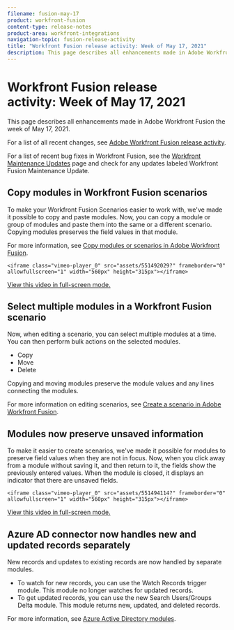 ```yaml
---
filename: fusion-may-17
product: workfront-fusion
content-type: release-notes
product-area: workfront-integrations
navigation-topic: fusion-release-activity
title: "Workfront Fusion release activity: Week of May 17, 2021"
description: This page describes all enhancements made in Adobe Workfront Fusion the week of May 17, 2021.
---
```


# Workfront Fusion release activity:&nbsp;Week of May 17, 2021

This page describes all enhancements made in Adobe Workfront Fusion the week of May 17, 2021.

For a list of all recent changes, see [Adobe Workfront Fusion release activity](../../../product-announcements/product-releases/fusion-release-activity/fusion-release-activity.md).

For a list of recent bug fixes in Workfront Fusion, see the [Workfront Maintenance Updates](https://one.workfront.com/s/article/Workfront-Maintenance-Updates-1882317350) page and check for any updates labeled Workfront Fusion Maintenance Update.

## Copy modules in Workfront Fusion scenarios

To make your Workfront Fusion Scenarios easier to work with, we've made it possible to copy and paste modules. Now, you can copy a module or group of modules and paste them into the same or a different scenario. Copying modules preserves the field values in that module.

For more information, see [Copy modules or scenarios in Adobe Workfront Fusion](../../../workfront-fusion/scenarios/copy-modules-or-scenarios.md).

```<iframe class="vimeo-player_0" src="assets/551492029?" frameborder="0" allowfullscreen="1" width="560px" height="315px"></iframe>```

[View this video in full-screen mode.](https://vimeo.com/551492029/711caab03b)

## Select multiple modules in a Workfront Fusion scenario

Now, when editing a scenario, you can select multiple modules at a time. You can then perform bulk actions on the selected modules.

* Copy
* Move
* Delete

Copying and moving modules preserve the module values and any lines connecting the modules.

For more information on editing scenarios, see [Create a scenario in Adobe Workfront Fusion](../../../workfront-fusion/scenarios/create-a-scenario.md).

## Modules now preserve unsaved information

To make it easier to create scenarios, we've made it possible for modules to preserve field values when they are not in focus. Now, when you click away from a module without saving it, and then return to it, the fields show the previously entered values. When the module is closed, it displays an indicator that there are unsaved fields.

```<iframe class="vimeo-player_0" src="assets/551494114?" frameborder="0" allowfullscreen="1" width="560px" height="315px"></iframe>```

[View this video in full-screen mode.](https://vimeo.com/551494114/426ca80e2d)

## Azure AD connector now handles new and updated records separately

New records and updates to existing records are now handled by separate modules.

* To watch for new records, you can use the Watch Records trigger module. This module no longer watches for updated records.
* To get updated records, you can use the new Search Users/Groups Delta module. This module returns new, updated, and deleted records.

For more information, see [Azure Active Directory modules](../../../workfront-fusion/apps-and-their-modules/azure-ad-modules.md). 
